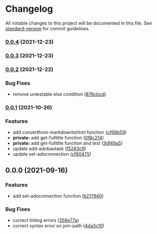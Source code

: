 # Changelog

All notable changes to this project will be documented in this file. See [standard-version](https://github.com/conventional-changelog/standard-version) for commit guidelines.

### [0.0.4](https://github.com/manx0mef0e/adobautaskgen/compare/v0.0.3...v0.0.4) (2021-12-23)

### [0.0.3](https://github.com/manx0mef0e/adobautaskgen/compare/v0.0.2...v0.0.3) (2021-12-23)

### [0.0.2](https://github.com/manx0mef0e/adobautaskgen/compare/v0.0.1...v0.0.2) (2021-12-22)


### Bug Fixes

* remove untestable else condition ([876cbcd](https://github.com/manx0mef0e/adobautaskgen/commits/876cbcda98abc3321b14bba229379005bbb4c9ca))

### [0.0.1](https://github.com/manx0mef0e/adobautaskgen/compare/v0.0.0...v0.0.1) (2021-10-26)


### Features

* add convertfrom-markdowntohtml function ([cf69b59](https://github.com/manx0mef0e/adobautaskgen/commits/cf69b59b3d9c4c2d7243462cec0b467e82de0af2))
* **private:** add get-fulltitle function ([0f8c214](https://github.com/manx0mef0e/adobautaskgen/commits/0f8c21492a47e44045366b5ef71c28f41f9e7eba))
* **private:** add get-fulltitle function and test ([3df49a5](https://github.com/manx0mef0e/adobautaskgen/commits/3df49a5122356a098edfb8bd9d0ad60cb6242afc))
* update add-adobautask ([f5263c9](https://github.com/manx0mef0e/adobautaskgen/commits/f5263c94b9b3c50aa4b2a4e25e3cfc686eb99eb3))
* update set-adoconnection ([cf80475](https://github.com/manx0mef0e/adobautaskgen/commits/cf804758be41df31f771eeb1d04ed0f7c3da9d9c))

## 0.0.0 (2021-09-16)


### Features

* add set-adoconnection function ([b217940](https://github.com/manx0mef0e/adobautaskgen/commit/b217940dfc3607a51e1c73ca62ec4b34e62c2704))


### Bug Fixes

* correct linting errors ([358e77a](https://github.com/manx0mef0e/adobautaskgen/commit/358e77a0a564191a9182f5ac6b8330e8820e8230))
* correct syntax error on join-path ([4da3c10](https://github.com/manx0mef0e/adobautaskgen/commit/4da3c104d0ffb22a539bcaa19f7ffb676173434f))
